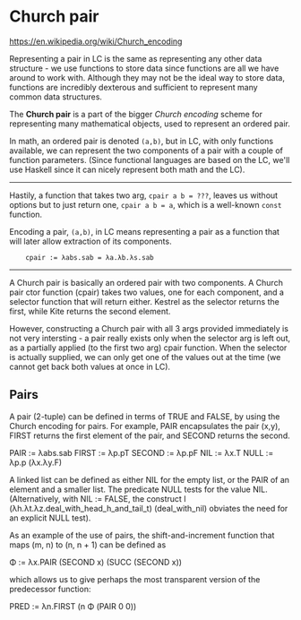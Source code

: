 # Church pair

https://en.wikipedia.org/wiki/Church_encoding

Representing a pair in LC is the same as representing any other data structure - we use functions to store data since functions are all we have around to work with. Although they may not be the ideal way to store data, functions are incredibly dexterous and sufficient to represent many common data structures.

The **Church pair** is a part of the bigger *Church encoding* scheme for representing many mathematical objects, used to represent an ordered pair.

In math, an ordered pair is denoted `(a,b)`, but in LC, with only functions available, we can represent the two components of a pair with a couple of function parameters. (Since functional languages are based on the LC, we'll use Haskell since it can nicely represent both math and the LC).


---

Hastily, a function that takes two arg, `cpair a b = ???`, leaves us without options but to just return one, `cpair a b = a`, which is a well-known `const` function.


Encoding a pair, `(a,b)`, in LC means representing a pair as a function that will later allow extraction of its components.

        cpair := λabs.sab = λa.λb.λs.sab

---

A Church pair is basically an ordered pair with two components. A Church pair ctor function (cpair) takes two values, one for each component, and a selector function that will return either. Kestrel as the selector returns the first, while Kite returns the second element.

However, constructing a Church pair with all 3 args provided immediately is not very intersting - a pair really exists only when the selector arg is left out, as a partially applied (to the first two arg) cpair function. When the selector is actually supplied, we can only get one of the values out at the time (we cannot get back both values at once in LC).


## Pairs

A pair (2-tuple) can be defined in terms of TRUE and FALSE, by using the Church encoding for pairs. For example, PAIR encapsulates the pair (x,y), FIRST returns the first element of the pair, and SECOND returns the second.

PAIR        := λabs.sab
FIRST       := λp.pT
SECOND      := λp.pF
NIL         := λx.T
NULL        := λp.p (λx.λy.F)

A linked list can be defined as either NIL for the empty list, or the PAIR of an element and a smaller list. The predicate NULL tests for the value NIL. (Alternatively, with NIL := FALSE, the construct l (λh.λt.λz.deal_with_head_h_and_tail_t) (deal_with_nil) obviates the need for an explicit NULL test).

As an example of the use of pairs, the shift-and-increment function that maps (m, n) to (n, n + 1) can be defined as

Φ := λx.PAIR (SECOND x) (SUCC (SECOND x))

which allows us to give perhaps the most transparent version of the predecessor function:

PRED := λn.FIRST (n Φ (PAIR 0 0))
